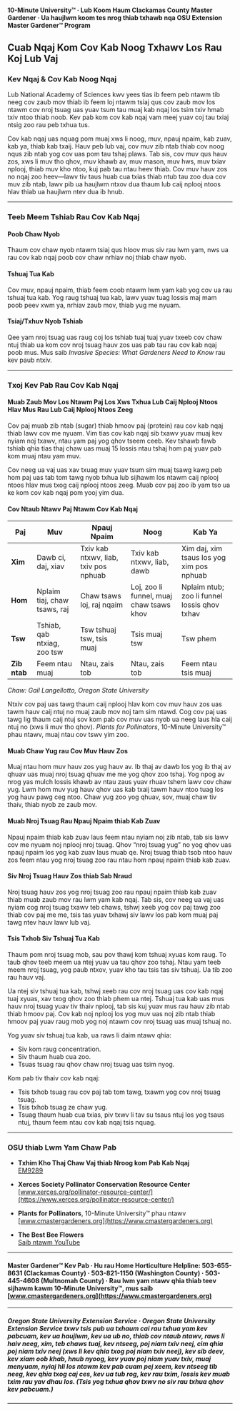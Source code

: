 #### 10-Minute University™ · Lub Koom Haum Clackamas County Master Gardener · Ua haujlwm koom tes nrog thiab txhawb nqa OSU Extension Master Gardener™ Program

## Cuab Nqaj Kom Cov Kab Noog Txhawv Los Rau Koj Lub Vaj

### Kev Nqaj & Cov Kab Noog Nqaj

Lub National Academy of Sciences kwv yees tias ib feem peb ntawm tib neeg cov zaub mov thiab ib feem loj ntawm tsiaj qus cov zaub mov los ntawm cov nroj tsuag uas yuav tsum tau muaj kab nqaj los tsim txiv hmab txiv ntoo thiab noob. Kev pab kom cov kab nqaj vam meej yuav coj tau txiaj ntsig zoo rau peb txhua tus.

Cov kab nqaj uas nquag pom muaj xws li noog, muv, npauj npaim, kab zuav, kab ya, thiab kab txaij. Hauv peb lub vaj, cov muv zib ntab thiab cov noog nqus zib ntab yog cov uas pom tau tshaj plaws. Tab sis, cov muv qus hauv zos, xws li muv tho qhov, muv khawb av, muv mason, muv hws, muv txiav nplooj, thiab muv kho ntoo, kuj pab tau ntau heev thiab. Cov muv hauv zos no nqaj zoo heev—lawv tiv taus huab cua txias thiab ntub tau zoo dua cov muv zib ntab, lawv pib ua haujlwm ntxov dua thaum lub caij nplooj ntoos hlav thiab ua haujlwm ntev dua ib hnub.

---

### Teeb Meem Tshiab Rau Cov Kab Nqaj

#### Poob Chaw Nyob

Thaum cov chaw nyob ntawm tsiaj qus hloov mus siv rau lwm yam, nws ua rau cov kab nqaj poob cov chaw nrhiav noj thiab chaw nyob.

#### Tshuaj Tua Kab

Cov muv, npauj npaim, thiab feem coob ntawm lwm yam kab yog cov ua rau tshuaj tua kab. Yog raug tshuaj tua kab, lawv yuav tuag lossis maj mam poob peev xwm ya, nrhiav zaub mov, thiab yug me nyuam.

#### Tsiaj/Txhuv Nyob Tshiab

Qee yam nroj tsuag uas raug coj los tshiab tuaj tuaj yuav txeeb cov chaw ntuj thiab ua kom cov nroj tsuag hauv zos uas pab tau rau cov kab nqaj poob mus. Mus saib *Invasive Species: What Gardeners Need to Know* rau kev paub ntxiv.

---

### Txoj Kev Pab Rau Cov Kab Nqaj

#### Muab Zaub Mov Los Ntawm Paj Los Xws Txhua Lub Caij Nplooj Ntoos Hlav Mus Rau Lub Caij Nplooj Ntoos Zeeg

Cov paj muab zib ntab (sugar) thiab hmoov paj (protein) rau cov kab nqaj thiab lawv cov me nyuam. Vim tias cov kab nqaj sib txawv yuav muaj kev nyiam noj txawv, ntau yam paj yog qhov tseem ceeb. Kev tshawb fawb tshiab qhia tias thaj chaw uas muaj 15 lossis ntau tshaj hom paj yuav pab kom muaj ntau yam muv.

Cov neeg ua vaj uas xav txuag muv yuav tsum sim muaj tsawg kawg peb hom paj uas tab tom tawg nyob txhua lub sijhawm los ntawm caij nplooj ntoos hlav mus txog caij nplooj ntoos zeeg. Muab cov paj zoo ib yam tso ua ke kom cov kab nqaj pom yooj yim dua.

#### Cov Ntaub Ntawv Paj Ntawm Cov Kab Nqaj

| Paj         | Muv                              | Npauj Npaim               | Noog                         | Kab Ya                               |
|-------------|----------------------------------|---------------------------|------------------------------|--------------------------------------|
| **Xim**     | Dawb ci, daj, xiav               | Txiv kab ntxwv, liab, txiv pos nphuab | Txiv kab ntxwv, liab, dawb         | Xim daj, xim tsaus los yog xim pos nphuab   |
| **Hom**     | Nplaim tiaj, chaw tsaws, raj     | Chaw tsaws loj, raj nqaim | Loj, zoo li funnel, muaj chaw tsaws khov | Nplaim ntub; zoo li funnel lossis qhov txhav |
| **Tsw**     | Tshiab, qab ntxiag, zoo tsw      | Tsw tshuaj tsw, tsis muaj | Tsis muaj tsw                  | Tsw phem                              |
| **Zib ntab**| Feem ntau muaj                   | Ntau, zais tob             | Ntau, zais tob                 | Feem ntau tsis muaj                    |

*Chaw: Gail Langellotto, Oregon State University*

Ntxiv cov paj uas tawg thaum caij nplooj hlav kom cov muv hauv zos uas tawm hauv caij ntuj no muaj zaub mov noj tam sim ntawd. Cog cov paj uas tawg lig thaum caij ntuj sov kom pab cov muv uas nyob ua neeg laus hla caij ntuj no (xws li muv tho qhov). *Plants for Pollinators*, 10-Minute University™ phau ntawv, muaj ntau cov tswv yim zoo.

#### Muab Chaw Yug rau Cov Muv Hauv Zos

Muaj ntau hom muv hauv zos yug hauv av. Ib thaj av dawb los yog ib thaj av qhuav uas muaj nroj tsuag qhuav me me yog qhov zoo tshaj. Yog npog av nrog yas mulch lossis khawb av ntau zaus yuav rhuav tshem lawv cov chaw yug. Lwm hom muv yug hauv qhov uas kab txaij tawm hauv ntoo tuag los yog hauv pawg ceg ntoo. Chaw yug zoo yog qhuav, sov, muaj chaw tiv thaiv, thiab nyob ze zaub mov.

#### Muab Nroj Tsuag Rau Npauj Npaim thiab Kab Zuav

Npauj npaim thiab kab zuav laus feem ntau nyiam noj zib ntab, tab sis lawv cov me nyuam noj nplooj nroj tsuag. Qhov “nroj tsuag yug” no yog qhov uas npauj npaim los yog kab zuav laus muab qe. Nroj tsuag thiab tsob ntoo hauv zos feem ntau yog nroj tsuag zoo rau ntau hom npauj npaim thiab kab zuav.

#### Siv Nroj Tsuag Hauv Zos thiab Sab Nraud

Nroj tsuag hauv zos yog nroj tsuag zoo rau npauj npaim thiab kab zuav thiab muab zaub mov rau lwm yam kab nqaj. Tab sis, cov neeg ua vaj uas nyiam cog nroj tsuag txawv teb chaws, tshwj xeeb yog cov paj tawg zoo thiab cov paj me me, tsis tas yuav txhawj siv lawv los pab kom muaj paj tawg ntev hauv lawv lub vaj.

#### Tsis Txhob Siv Tshuaj Tua Kab

Thaum pom nroj tsuag mob, sau pov thawj kom tshuaj xyuas kom raug. To taub qhov teeb meem ua ntej yuav ua tau qhov zoo tshaj. Ntau yam teeb meem nroj tsuag, yog paub ntxov, yuav kho tau tsis tas siv tshuaj. Ua tib zoo rau hauv vaj.

Ua ntej siv tshuaj tua kab, tshwj xeeb rau cov nroj tsuag uas cov kab nqaj tuaj xyuas, xav txog qhov zoo thiab phem ua ntej. Tshuaj tua kab uas mus hauv nroj tsuag yuav tiv thaiv nplooj, tab sis kuj yuav mus rau hauv zib ntab thiab hmoov paj. Cov kab noj nplooj los yog muv uas noj zib ntab thiab hmoov paj yuav raug mob yog noj ntawm cov nroj tsuag uas muaj tshuaj no.

Yog yuav siv tshuaj tua kab, ua raws li daim ntawv qhia:

- Siv kom raug concentration.
- Siv thaum huab cua zoo.
- Tsuas tsuag rau qhov chaw nroj tsuag uas tsim nyog.

Kom pab tiv thaiv cov kab nqaj:

- Tsis txhob tsuag rau cov paj tab tom tawg, txawm yog cov nroj tsuag tsuag.
- Tsis txhob tsuag ze chaw yug.
- Tsuag thaum huab cua txias, piv txwv li tav su tsaus ntuj los yog tsaus ntuj, thaum feem ntau cov kab nqaj tsis nquag.

---

### OSU thiab Lwm Yam Chaw Pab

- **Txhim Kho Thaj Chaw Vaj thiab Nroog kom Pab Kab Nqaj**  
  [EM9289](https://catalog.extension.oregonstate.edu/em9289)

- **Xerces Society Pollinator Conservation Resource Center**  
  [www.xerces.org/pollinator-resource-center/](https://www.xerces.org/pollinator-resource-center/)

- **Plants for Pollinators**, 10-Minute University™ phau ntawv  
  [www.cmastergardeners.org](https://www.cmastergardeners.org)

- **The Best Bee Flowers**  
  [Saib ntawm YouTube](https://www.youtube.com/watch?v=2MOZqV4yk58&feature=youtu.be)

---

#### Master Gardener™ Kev Pab · Hu rau Home Horticulture Helpline: 503-655-8631 (Clackamas County) · 503-821-1150 (Washington County) · 503-445-4608 (Multnomah County) · Rau lwm yam ntawv qhia thiab teev sijhawm kawm 10-Minute University™, mus saib [www.cmastergardeners.org](https://www.cmastergardeners.org)

---

##### Oregon State University Extension Service · Oregon State University Extension Service txwv tsis pub ua txhaum cai rau txhua yam kev pabcuam, kev ua haujlwm, kev ua ub no, thiab cov ntaub ntawv, raws li haiv neeg, xim, teb chaws tuaj, kev ntseeg, poj niam txiv neej, cim qhia poj niam txiv neej (xws li kev qhia txog poj niam txiv neej), kev sib deev, kev xiam oob khab, hnub nyoog, kev yuav poj niam yuav txiv, muaj menyuam, nyiaj hli los ntawm kev pab cuam pej xeem, kev ntseeg tib neeg, kev qhia txog caj ces, kev ua tub rog, kev rau txim, lossis kev muab txim rau yav dhau los. (Tsis yog txhua qhov txwv no siv rau txhua qhov kev pabcuam.)
---